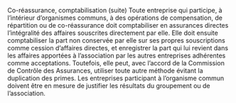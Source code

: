 Co-réassurance, comptabilisation (suite)
Toute entreprise qui participe, à l’intérieur d’organismes communs, à des opérations de compensation, de répartition ou de co-réassurance doit comptabiliser en assurances directes l’intégralité des affaires souscrites directement par elle.
Elle doit ensuite comptabiliser la part non conservée par elle sur ses propres souscriptions comme cession d’affaires directes, et enregistrer la part qui lui revient dans les affaires apportées à l’association par les autres entreprises adhérentes comme acceptations. Toutefois, elle peut, avec l’accord de la Commission de Contrôle des Assurances, utiliser toute autre méthode évitant la duplication des primes.
Les entreprises participant à l’organisme commun doivent être en mesure de justifier les résultats du groupement ou de l’association.